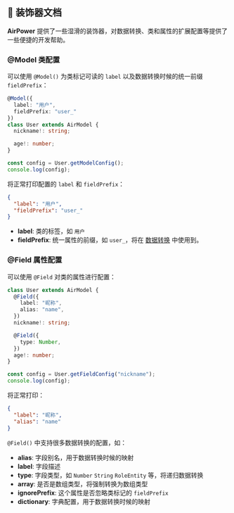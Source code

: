 ## 📖 装饰器文档

**AirPower** 提供了一些湿滑的装饰器，对数据转换、类和属性的扩展配置等提供了一些便捷的开发帮助。

### @Model 类配置

可以使用 `@Model()` 为类标记可读的 `label` 以及数据转换时候的统一前缀 `fieldPrefix`：

```typescript
@Model({
  label: "用户",
  fieldPrefix: "user_"
})
class User extends AirModel {
  nickname!: string;

  age!: number;
}

const config = User.getModelConfig();
console.log(config);
```

将正常打印配置的 `label` 和 `fieldPrefix`：

```json
{
  "label": "用户",
  "fieldPrefix": "user_"
}
```

- **label**: 类的标签，如 `用户`
- **fieldPrefix**: 统一属性的前缀，如 `user_`，将在 [数据转换](./transformer.md) 中使用到。

### @Field 属性配置

可以使用 `@Field` 对类的属性进行配置：

```typescript
class User extends AirModel {
  @Field({
    label: "昵称",
    alias: "name",
  })
  nickname!: string;

  @Field({
    type: Number,
  })
  age!: number;
}

const config = User.getFieldConfig("nickname");
console.log(config);
```

将正常打印：

```json
{
  "label": "昵称",
  "alias": "name"
}
```

```@Field()``` 中支持很多数据转换的配置，如：

- **alias**: 字段别名，用于数据转换时候的映射
- **label**: 字段描述
- **type**: 字段类型，如 `Number` `String` `RoleEntity` 等，将递归数据转换
- **array**: 是否是数组类型，将强制转换为数组类型
- **ignorePrefix**: 这个属性是否忽略类标记的 `fieldPrefix`
- **dictionary**: 字典配置，用于数据转换时候的映射

